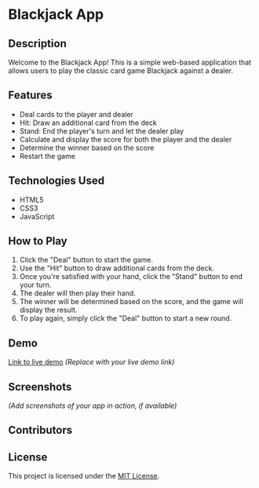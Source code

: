 # Blackjack App

## Description
Welcome to the Blackjack App! This is a simple web-based application that allows users to play the classic card game Blackjack against a dealer.

## Features
- Deal cards to the player and dealer
- Hit: Draw an additional card from the deck
- Stand: End the player's turn and let the dealer play
- Calculate and display the score for both the player and the dealer
- Determine the winner based on the score
- Restart the game

## Technologies Used
- HTML5
- CSS3
- JavaScript

## How to Play
1. Click the "Deal" button to start the game.
2. Use the "Hit" button to draw additional cards from the deck.
3. Once you're satisfied with your hand, click the "Stand" button to end your turn.
4. The dealer will then play their hand.
5. The winner will be determined based on the score, and the game will display the result.
6. To play again, simply click the "Deal" button to start a new round.

## Demo
[Link to live demo](#) *(Replace with your live demo link)*

## Screenshots
*(Add screenshots of your app in action, if available)*

## Contributors



## License
This project is licensed under the [MIT License](LICENSE).
